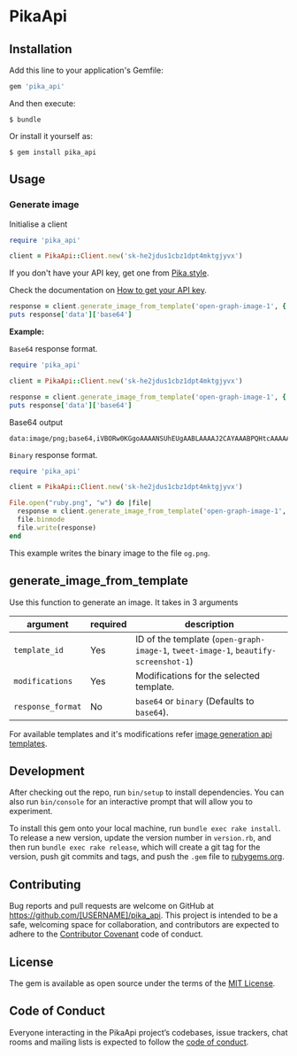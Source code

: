 # PikaApi

## Installation

Add this line to your application's Gemfile:

```ruby
gem 'pika_api'
```

And then execute:

    $ bundle

Or install it yourself as:

    $ gem install pika_api

## Usage

### Generate image

Initialise a client

```ruby
require 'pika_api'

client = PikaApi::Client.new('sk-he2jdus1cbz1dpt4mktgjyvx')
```

If you don't have your API key, get one from [Pika.style](https://pika.style).

Check the documentation on [How to get your API key](https://docs.pika.style/docs/basics/getting-api-key).

```ruby
response = client.generate_image_from_template('open-graph-image-1', {'title': 'From python sdk new'}, 'base64')
puts response['data']['base64']
```

**Example:**

`Base64` response format.

```ruby
require 'pika_api'

client = PikaApi::Client.new('sk-he2jdus1cbz1dpt4mktgjyvx')

response = client.generate_image_from_template('open-graph-image-1', {'title': 'From ruby sdk'}, 'base64')
puts response['data']['base64']
```

Base64 output

```
data:image/png;base64,iVBORw0KGgoAAAANSUhEUgAABLAAAAJ2CAYAAABPQHtcAAAAAXNSR0IArs4c6QAAIABJREFUeJzs3XmYJXdZL/Bvna37dM90FghLCBAQkC1BCBAMShLFBJAgKnofroBeFUUF5LrhiihXcV8BQRYVUUAlIewIGPbFmLCFLWwCYZEtzPR+trp/TM/......
```

`Binary` response format.

```ruby
require 'pika_api'

client = PikaApi::Client.new('sk-he2jdus1cbz1dpt4mktgjyvx')

File.open("ruby.png", "w") do |file|
  response = client.generate_image_from_template('open-graph-image-1', {'title': 'From ruby sdk'}, 'binary')
  file.binmode
  file.write(response)
end
```

This example writes the binary image to the file `og.png`.

## generate_image_from_template

Use this function to generate an image. It takes in 3 arguments

| argument | required | description |
|----------|----------|-------------|
|`template_id` | Yes | ID of the template (`open-graph-image-1`, `tweet-image-1`, `beautify-screenshot-1`) |
|`modifications` | Yes | Modifications for the selected template. |
|`response_format` | No | `base64` or `binary` (Defaults to `base64`). |

For available templates and it's modifications refer [image generation api templates](https://pika.style/image-generation-api/templates).

## Development

After checking out the repo, run `bin/setup` to install dependencies. You can also run `bin/console` for an interactive prompt that will allow you to experiment.

To install this gem onto your local machine, run `bundle exec rake install`. To release a new version, update the version number in `version.rb`, and then run `bundle exec rake release`, which will create a git tag for the version, push git commits and tags, and push the `.gem` file to [rubygems.org](https://rubygems.org).

## Contributing

Bug reports and pull requests are welcome on GitHub at https://github.com/[USERNAME]/pika_api. This project is intended to be a safe, welcoming space for collaboration, and contributors are expected to adhere to the [Contributor Covenant](http://contributor-covenant.org) code of conduct.

## License

The gem is available as open source under the terms of the [MIT License](https://opensource.org/licenses/MIT).

## Code of Conduct

Everyone interacting in the PikaApi project’s codebases, issue trackers, chat rooms and mailing lists is expected to follow the [code of conduct](https://github.com/[USERNAME]/pika_api/blob/master/CODE_OF_CONDUCT.md).
